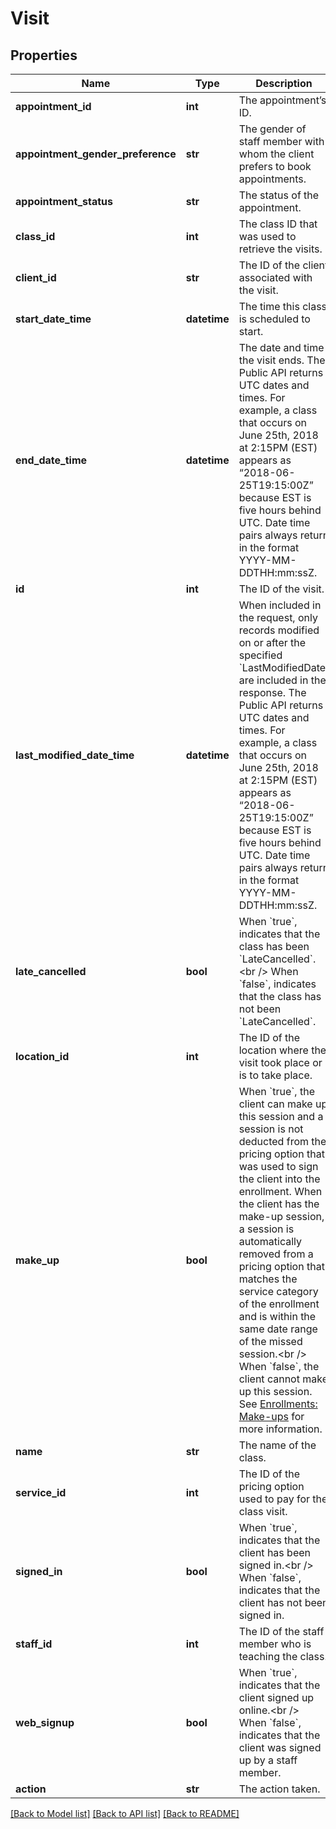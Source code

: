 # Visit

## Properties
Name | Type | Description | Notes
------------ | ------------- | ------------- | -------------
**appointment_id** | **int** | The appointment’s ID. | [optional] 
**appointment_gender_preference** | **str** | The gender of staff member with whom the client prefers to book appointments. | [optional] 
**appointment_status** | **str** | The status of the appointment. | [optional] 
**class_id** | **int** | The class ID that was used to retrieve the visits. | [optional] 
**client_id** | **str** | The ID of the client associated with the visit. | [optional] 
**start_date_time** | **datetime** | The time this class is scheduled to start. | [optional] 
**end_date_time** | **datetime** | The date and time the visit ends. The Public API returns UTC dates and times. For example, a class that occurs on June 25th, 2018 at 2:15PM (EST) appears as “2018-06-25T19:15:00Z” because EST is five hours behind UTC. Date time pairs always return in the format YYYY-MM-DDTHH:mm:ssZ. | [optional] 
**id** | **int** | The ID of the visit. | [optional] 
**last_modified_date_time** | **datetime** | When included in the request, only records modified on or after the specified &#x60;LastModifiedDate&#x60; are included in the response. The Public API returns UTC dates and times. For example, a class that occurs on June 25th, 2018 at 2:15PM (EST) appears as “2018-06-25T19:15:00Z” because EST is five hours behind UTC. Date time pairs always return in the format YYYY-MM-DDTHH:mm:ssZ. | [optional] 
**late_cancelled** | **bool** | When &#x60;true&#x60;, indicates that the class has been &#x60;LateCancelled&#x60;.&lt;br /&gt;  When &#x60;false&#x60;, indicates that the class has not been &#x60;LateCancelled&#x60;. | [optional] 
**location_id** | **int** | The ID of the location where the visit took place or is to take place. | [optional] 
**make_up** | **bool** | When &#x60;true&#x60;, the client can make up this session and a session is not deducted from the pricing option that was used to sign the client into the enrollment. When the client has the make-up session, a session is automatically removed from a pricing option that matches the service category of the enrollment and is within the same date range of the missed session.&lt;br /&gt;  When &#x60;false&#x60;, the client cannot make up this session. See [Enrollments: Make-ups](https://support.mindbodyonline.com/s/article/203259433-Enrollments-Make-ups?language&#x3D;en_US) for more information. | [optional] 
**name** | **str** | The name of the class. | [optional] 
**service_id** | **int** | The ID of the pricing option used to pay for the class visit. | [optional] 
**signed_in** | **bool** | When &#x60;true&#x60;, indicates that the client has been signed in.&lt;br /&gt;  When &#x60;false&#x60;, indicates that the client has not been signed in. | [optional] 
**staff_id** | **int** | The ID of the staff member who is teaching the class. | [optional] 
**web_signup** | **bool** | When &#x60;true&#x60;, indicates that the client signed up online.&lt;br /&gt;  When &#x60;false&#x60;, indicates that the client was signed up by a staff member. | [optional] 
**action** | **str** | The action taken. | [optional] 

[[Back to Model list]](../README.md#documentation-for-models) [[Back to API list]](../README.md#documentation-for-api-endpoints) [[Back to README]](../README.md)


